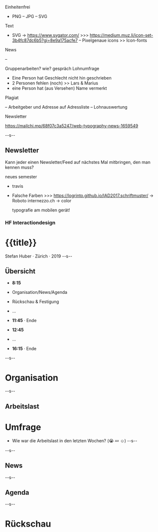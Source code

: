 




Einheitenfrei
* PNG – JPG – SVG

Text


* SVG → https://www.svgator.com/  >>> https://medium.muz.li/icon-set-3b4fc87dc6b5?gi=8e9a175acfe7
– Pixelgenaue icons >> Icon-fonts










News

–

Gruppenarbeiten? wie? gespräch
Lohnumfrage
  * Eine Person hat Geschlecht nicht hin geschrieben
  * 2 Personen fehlen (noch) >> Lars & Marius
  * eine Person hat (aus Versehen) Name vermerkt

Plagiat


– Arbeitgeber und Adresse auf Adressliste
– Lohnauswertung


Newsletter

https://mailchi.mp/68f07c3a5247/web-typography-news-1659549


--s--
## Newsletter

Kann jeder einen Newsletter/Feed auf nächstes Mal mitbringen, den man kennen muss?





neues semester
  - travis

  * Falsche Farben >>>
    https://logrinto.github.io/IAD2017.schriftmuster/  → Roboto
    internezzo.ch → color

    typografie am mobilen gerät!




### HF Interactiondesign

# {{title}}

Stefan Huber · Zürich · 2019 <!-- .element: class="footer" -->
--s--
## Übersicht

* **8:15**
* Organisation/News/Agenda
* Rückschau & Festigung
* ...
* **11:45** · Ende

* **12:45**
* ...
* **16:15** · Ende

--s--
# Organisation
--s--
## Arbeitslast

# Umfrage
* Wie war die Arbeitslast in den letzten Wochen? (😭 💤 ☺️)
--s--

--s--
## News

--s--
## Agenda


--s--
# Rückschau
